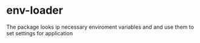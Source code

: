 # env-loader
The package looks ip necessary enviroment variables and and use them to set settings for application
